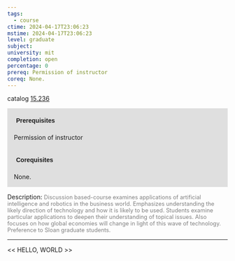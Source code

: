 ```yaml
---
tags:
  - course
ctime: 2024-04-17T23:06:23
mstime: 2024-04-17T23:06:23
level: graduate
subject: 
university: mit
completion: open
percentage: 0
prereq: Permission of instructor
coreq: None.
---
```


catalog [15.236](http://student.mit.edu/catalog/m15a.html#15.236)

<span style="display: block; padding: 15px; background-color: rgb(100, 100, 100, 0.2);"><font id="m_prereq1050_0" style="display: block; font-family: Arial, sans-serif; font-weight: bold; padding: 5px">Prerequisites</font><br><span id="prereq1050_0">Permission of instructor</span></span>
<span style="display: block; padding: 15px; background-color: rgb(100, 100, 100, 0.2);"><font id="m_coreq1050_0" style="display: block; font-family: Arial, sans-serif; font-weight: bold; padding: 5px">Corequisites</font><br><span id="coreq1050_0">None.</span></span>

<font style="">Description:</font>
<font style="color: grey; font-size: 0.8rem;">Discussion based-course examines applications of artificial intelligence and robotics in the business world. Emphasizes understanding the likely direction of technology and how it is likely to be used. Students examine particular applications to deepen their understanding of topical issues. Also focuses on how global economies will change in light of this wave of technology. Preference to Sloan graduate students.</font>



---

<< HELLO, WORLD >>
